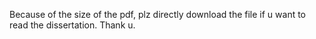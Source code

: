 Because of the size of the pdf, plz directly download the file if u want to read the dissertation. Thank u.
